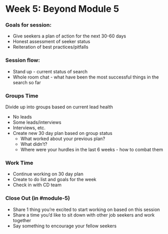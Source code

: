 # Week 5: Beyond Module 5

### Goals for session:
* Give seekers a plan of action for the next 30-60 days
* Honest assessment of seeker status
* Reiteration of best practices/pitfalls 

### Session flow:
* Stand up - current status of search
* Whole room chat - what have been the most successful things in the search so far

### Groups Time
Divide up into groups based on current lead health
   * No leads
   * Some leads/interviews
   * Interviews, etc. 
* Create new 30 day plan based on group status
   * What worked about your previous plan?
   * What didn’t?
   * Where were your hurdles in the last 6 weeks - how to combat them

### Work Time
* Continue working on 30 day plan
* Create to do list and goals for the week
* Check in with CD team

### Close Out (in #module-5)
* Share 1 thing you’re excited to start working on based on this session
* Share a time you’d like to sit down with other job seekers and work together
* Say something to encourage your fellow seekers 
